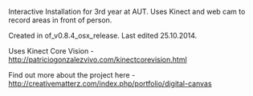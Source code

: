 Interactive Installation for 3rd year at AUT. Uses Kinect and web cam to record areas in front of person.

Created in of_v0.8.4_osx_release. Last edited 25.10.2014.

Uses Kinect Core Vision - http://patriciogonzalezvivo.com/kinectcorevision.html

Find out more about the project here - http://creativematterz.com/index.php/portfolio/digital-canvas

